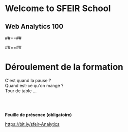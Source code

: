 <!-- .slide: class="first-slide" sfeir-level="2" sfeir-techno="Analytics" -->

# **Welcome to SFEIR School**

## **Web Analytics 100**

##==##

<!-- .slide: class="school-presentation" -->

##==##

# Déroulement de la formation

<p class="center">
C'est quand la pause ?<br>
Quand est-ce qu'on mange ?<br>
Tour de table ...
</p>
<br><br>

**Feuille de présence (obligatoire)** <!-- .element: class="center" -->

https://bit.ly/sfeir-Analytics <!-- .element: class="center" -->
